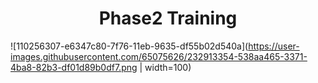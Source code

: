 <h1 align="center">
Phase2 Training
</h1>

![110256307-e6347c80-7f76-11eb-9635-df55b02d540a](https://user-images.githubusercontent.com/65075626/232913354-538aa465-3371-4ba8-82b3-df01d89b0df7.png | width=100)

